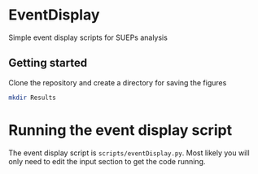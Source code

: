 # EventDisplay
Simple event display scripts for SUEPs analysis

## Getting started
Clone the repository and create a directory for saving the figures
```bash
mkdir Results
```

# Running the event display script
The event display script is `scripts/eventDisplay.py`.
Most likely you will only need to edit the input section to get the code running.
